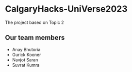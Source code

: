 # CalgaryHacks-UniVerse2023

The project based on Topic 2


## Our team members
- Anay Bhutoria 
- Gurick Kooner
- Navjot Saran
- Suvrat Kumra
